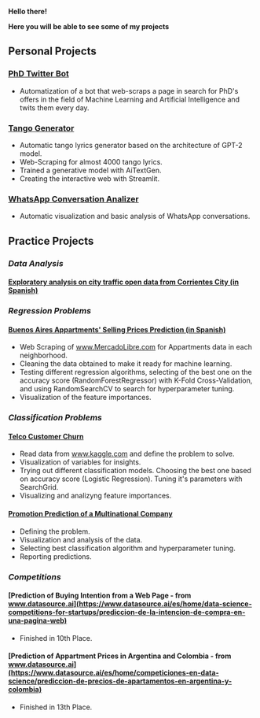 **Hello there!** 

**Here you will be able to see some of my projects**

## Personal Projects
### [PhD Twitter Bot](https://twitter.com/PhDsBOT1)
* Automatization of a bot that web-scraps a page in search for PhD's offers in the field of Machine Learning and Artificial Intelligence and twits them every day.

### [Tango Generator](https://share.streamlit.io/lautaropacella/tango-generator/main/tango_generator.py)
* Automatic tango lyrics generator based on the architecture of GPT-2 model.
* Web-Scraping for almost 4000 tango lyrics.
* Trained a generative model with AiTextGen.
* Creating the interactive web with Streamlit.

### [WhatsApp Conversation Analizer](https://share.streamlit.io/lautaropacella/whatsappanalisis/main/Wpp_Analizer.py)
* Automatic visualization and basic analysis of WhatsApp conversations.

## Practice Projects

### *Data Analysis*

#### [Exploratory analysis on city traffic open data from Corrientes City (in Spanish)](https://nbviewer.jupyter.org/github/lautaropacella/EDA-Tr-nsito-Corrientes/blob/main/Transito_corrientes1.ipynb)

### *Regression Problems*

#### [Buenos Aires Appartments' Selling Prices Prediction (in Spanish)](https://nbviewer.jupyter.org/github/lautaropacella/Prediccion-Departamentos/blob/master/Imbo-BsAs.ipynb)
* Web Scraping of www.MercadoLibre.com for Appartments data in each neighborhood. 
* Cleaning the data obtained to make it ready for machine learning. 
* Testing different regression algorithms, selecting of the best one on the accuracy score (RandomForestRegressor) with K-Fold Cross-Validation, and using RandomSearchCV to search for hyperparameter tuning.
 * Visualization of the feature importances.
 
### *Classification Problems*
 
#### [Telco Customer Churn](https://nbviewer.jupyter.org/github/lautaropacella/Telco-Customer-Churn/blob/master/telco-customer-churn.ipynb)
* Read data from www.kaggle.com and define the problem to solve.
* Visualization of variables for insights.
* Trying out different classification models. Choosing the best one based on accuracy score (Logistic Regression). Tuning it's parameters with SearchGrid.
* Visualizing and analizyng feature importances.

#### [Promotion Prediction of a Multinational Company](https://nbviewer.jupyter.org/github/lautaropacella/Predicci-n-Promociones/blob/main/predicci%C3%B3n_promoci%C3%B3n.ipynb)
* Defining the problem.
* Visualization and analysis of the data.
* Selecting best classification algorithm and hyperparameter tuning.
* Reporting predictions.

### *Competitions*

#### [Prediction of Buying Intention from a Web Page - from www.datasource.ai](https://www.datasource.ai/es/home/data-science-competitions-for-startups/prediccion-de-la-intencion-de-compra-en-una-pagina-web)
* Finished in 10th Place.

#### [Prediction of Appartment Prices in Argentina and Colombia - from www.datasource.ai](https://www.datasource.ai/es/home/competiciones-en-data-science/prediccion-de-precios-de-apartamentos-en-argentina-y-colombia)
* Finished in 13th Place.

